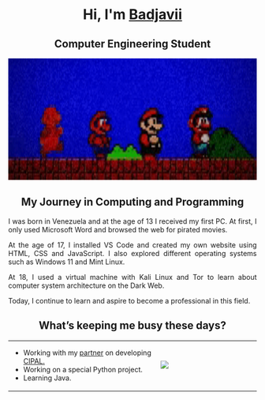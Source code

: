 <!--! Title !-->

<h1 align="center">Hi, I'm <a href="https://badjavii.github.io/">Badjavii</a></h1>
<h2 align="center">Computer Engineering Student</h1>

<p align="center">
  <img src="https://github.com/Badjavii/Badjavii/blob/main/mariouuuu.gif" width="798" height="246">
</p>

<!--! About Me !-->

<h2 align="center">My Journey in Computing and Programming</h2>

<div style="text-align:justify;">
    <p>I was born in Venezuela and at the age of 13 I received my first PC. At first, I only used Microsoft Word and browsed the web for pirated movies.</p>
    <p>At the age of 17, I installed VS Code and created my own website using HTML, CSS and JavaScript. I also explored different operating systems such as Windows 11 and Mint Linux.</p>
    <p>At 18, I used a virtual machine with Kali Linux and Tor to learn about computer system architecture on the Dark Web.</p>
    <p>Today, I continue to learn and aspire to become a professional in this field.</p>
</div>
        
<!--! What Do I Currently Work On? !-->

<h2 align="center">What’s keeping me busy these days?</h2>

<table align="center">
  
<td width=60%>
        
* Working with my [partner](https://github.com/druxorey) on developing [CIPAL.](http://cipalonline.github.io/)
* Working on a special Python project.
* Learning Java.
  
</td>

<td text-align=center>
        <div><img src="https://github-readme-stats.vercel.app/api/top-langs/?username=Badjavii&langs_count=10&theme=dracula&layout=compact&border_color=ff6e96&bg_color=00000000&"/></div>
</td>

</table> 

